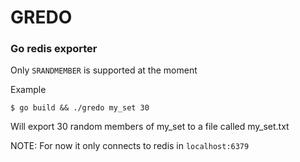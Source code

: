 # GREDO
### Go redis exporter
Only `SRANDMEMBER` is supported at the moment

Example
```
$ go build && ./gredo my_set 30
```

Will export 30 random members of my_set to a file called my_set.txt

NOTE: For now it only connects to redis in `localhost:6379`
